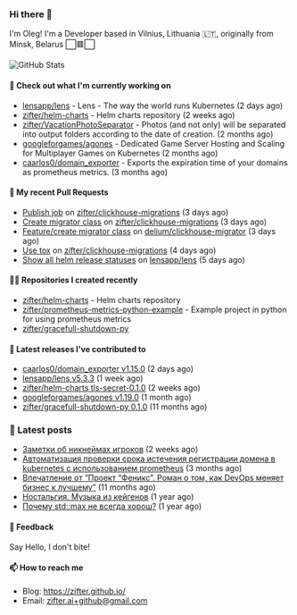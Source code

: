 ### Hi there 👋

I'm Oleg! I'm a Developer based in Vilnius, Lithuania 🇱🇹, originally from Minsk, Belarus ⬜🟥⬜

![GitHub Stats](https://github-readme-stats.vercel.app/api?username=zifter&count_private=true&theme=tokyonight&show_icons=true)

#### 👷 Check out what I'm currently working on

- [lensapp/lens](https://github.com/lensapp/lens) - Lens - The way the world runs Kubernetes (2 days ago)
- [zifter/helm-charts](https://github.com/zifter/helm-charts) - Helm charts repository (2 weeks ago)
- [zifter/VacationPhotoSeparator](https://github.com/zifter/VacationPhotoSeparator) - Photos (and not only) will be separated into output folders according to the date of creation. (2 months ago)
- [googleforgames/agones](https://github.com/googleforgames/agones) - Dedicated Game Server Hosting and Scaling for Multiplayer Games on Kubernetes (2 months ago)
- [caarlos0/domain_exporter](https://github.com/caarlos0/domain_exporter) - Exports the expiration time of your domains as prometheus metrics. (3 months ago)

#### 🔨 My recent Pull Requests

- [Publish job](https://github.com/zifter/clickhouse-migrations/pull/3) on [zifter/clickhouse-migrations](https://github.com/zifter/clickhouse-migrations) (3 days ago)
- [Create migrator class](https://github.com/zifter/clickhouse-migrations/pull/2) on [zifter/clickhouse-migrations](https://github.com/zifter/clickhouse-migrations) (3 days ago)
- [Feature/create migrator class](https://github.com/delium/clickhouse-migrator/pull/5) on [delium/clickhouse-migrator](https://github.com/delium/clickhouse-migrator) (3 days ago)
- [Use tox](https://github.com/zifter/clickhouse-migrations/pull/1) on [zifter/clickhouse-migrations](https://github.com/zifter/clickhouse-migrations) (4 days ago)
- [Show all helm release statuses](https://github.com/lensapp/lens/pull/4594) on [lensapp/lens](https://github.com/lensapp/lens) (5 days ago)

#### 👨‍💻 Repositories I created recently
- [zifter/helm-charts](https://github.com/zifter/helm-charts) - Helm charts repository
- [zifter/prometheus-metrics-python-example](https://github.com/zifter/prometheus-metrics-python-example) - Example project in python for using prometheus metrics
- [zifter/gracefull-shutdown-py](https://github.com/zifter/gracefull-shutdown-py)

#### 🚀 Latest releases I've contributed to
- [caarlos0/domain_exporter v1.15.0](https://github.com/caarlos0/domain_exporter/releases/tag/v1.15.0) (2 days ago)
- [lensapp/lens v5.3.3](https://github.com/lensapp/lens/releases/tag/v5.3.3) (1 week ago)
- [zifter/helm-charts tls-secret-0.1.0](https://github.com/zifter/helm-charts/releases/tag/tls-secret-0.1.0) (2 weeks ago)
- [googleforgames/agones v1.19.0](https://github.com/googleforgames/agones/releases/tag/v1.19.0) (1 month ago)
- [zifter/gracefull-shutdown-py 0.1.0](https://github.com/zifter/gracefull-shutdown-py/releases/tag/0.1.0) (11 months ago)

### 📄 Latest posts
- [Заметки об никнеймах игроков](https://zifter.github.io/offtopic/gamedev/2021/12/10/nicknames-in-games.html) (2 weeks ago)
- [Автоматизация проверки срока истечения регистрации домена в kubernetes с использованием prometheus](https://zifter.github.io/devops/2021/09/12/domain-expiration-prometheus-exporter.html) (3 months ago)
- [Впечатление от “Проект “Феникс”. Роман о том, как DevOps меняет бизнес к лучшему”](https://zifter.github.io/offtopic/2021/01/09/fenix-book-review.html) (11 months ago)
- [Ностальгия. Музыка из кейгенов](https://zifter.github.io/offtopic/2020/10/28/patch-music-nostalgia.html) (1 year ago)
- [Почему std::max не всегда хорош?](https://zifter.github.io/programming/2020/09/16/max-disassemble.html) (1 year ago)

#### 💬 Feedback

Say Hello, I don't bite!

#### 📫 How to reach me

- Blog: https://zifter.github.io/
- Email: zifter.ai+github@gmail.com
